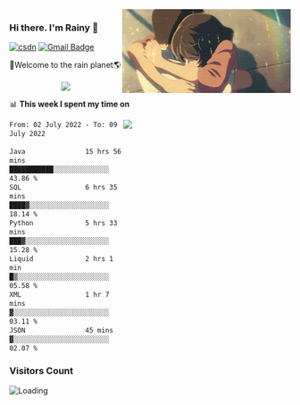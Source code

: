 <img  align='right' height="150" src="https://github.com/LikeRainDay/LikeRainDay/blob/master/pic/img_rain_1.gif?raw=true">



### Hi there. I'm Rainy :lemon:

[![csdn](https://img.shields.io/badge/-csdn-c14438?style=flat-square&logo=c&logoColor=white)](https://blog.csdn.net/qq_15807167)
[![Gmail Badge](https://img.shields.io/badge/-gmail-c14438?style=flat-square&logo=Gmail&logoColor=white&link=mailto:houshuai0816@gmail.com)](mailto:houshuai0816@gmail.com)

🚀Welcome to the rain planet🌎

<center>
<img align='center'  src="https://source.unsplash.com/random/1200x600">
</center>

📊 **This week I spent my time on**

<img align='right'   width="300" src="https://github-readme-stats.vercel.app/api?username=LikeRainDay&show_icons=true&title_color=fff&icon_color=79ff97&text_color=9f9f9f&bg_color=151515">

<!--START_SECTION:waka-->

```text
From: 02 July 2022 - To: 09 July 2022

Java               15 hrs 56 mins  ███████████░░░░░░░░░░░░░░   43.86 %
SQL                6 hrs 35 mins   ████▓░░░░░░░░░░░░░░░░░░░░   18.14 %
Python             5 hrs 33 mins   ███▓░░░░░░░░░░░░░░░░░░░░░   15.28 %
Liquid             2 hrs 1 min     █▒░░░░░░░░░░░░░░░░░░░░░░░   05.58 %
XML                1 hr 7 mins     ▓░░░░░░░░░░░░░░░░░░░░░░░░   03.11 %
JSON               45 mins         ▓░░░░░░░░░░░░░░░░░░░░░░░░   02.07 %
```

<!--END_SECTION:waka-->

### Visitors Count
<img align="left" src = "https://profile-counter.glitch.me/LikeRainDay/count.svg" alt ="Loading">

